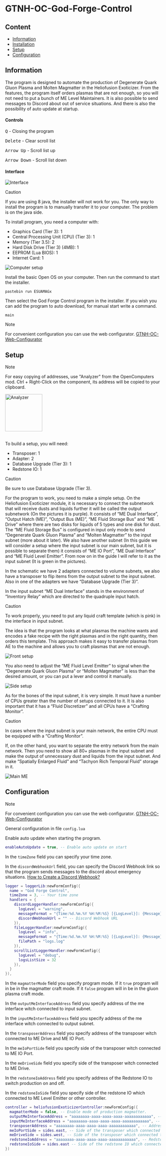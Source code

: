 # GTNH-OC-God-Forge-Control

## Content

- [Information](#information)
- [Installation](#installation)
- [Setup](#setup)
- [Configuration](#configuration)

<a id="information"></a>

## Information

The program is designed to automate the production of Degenerate Quark Gluon Plasma 
and Molten Magmatter in the Heliofusion Exoticizer.
From the features, the program itself orders plasmas that are not enough, so you will 
not need to put a bunch of ME Level Maintainers.
It is also possible to send messages to Discord about out of service situations.
And there is also the possibility of auto update at startup.

#### Controls

<kbd>Q</kbd> - Closing the program

<kbd>Delete</kbd> - Clear scroll list

<kbd>Arrow Up</kbd> - Scroll list up

<kbd>Arrow Down</kbd> - Scroll list down

#### Interface

![Interface](/docs/interface.png)

<a id="installation"></a>

> [!CAUTION]
> If you are using 8 java, the installer will not work for you. 
> The only way to install the program is to manually transfer it to your computer.
> The problem is on the java side.

To install program, you need a computer with:
- Graphics Card (Tier 3): 1
- Central Processing Unit (CPU) (Tier 3): 1
- Memory (Tier 3.5): 2
- Hard Disk Drive (Tier 3) (4MB): 1
- EEPROM (Lua BIOS): 1
- Internet Card: 1

![Computer setup](/docs/computer.png)

Install the basic Open OS on your computer.
Then run the command to start the installer.

```shell
pastebin run ESUAMAGx
``` 

Then select the God Forge Control program in the installer.
If you wish you can add the program to auto download, for manual start write a command.

```shell
main
```

> [!NOTE]  
> For convenient configuration you can use the web configurator.
> [GTNH-OC-Web-Configurator](https://navatusein.github.io/GTNH-OC-Web-Configurator/#/configurator?url=https%3A%2F%2Fraw.githubusercontent.com%2FNavatusein%2FGTNH-OC-God-Forge-Control%2Fmain%2Fconfig-descriptor.yml)

<a id="setup"></a>

## Setup

> [!NOTE]  
> For easy copying of addresses, use "Analyzer" from the OpenComputers mod. Ctrl + Right-Click on the component, its address will be copied to your clipboard. 
>
> <img src="docs/analyzer.png" alt="Analyzer" width="120"/>

<br/>

To build a setup, you will need:

- Transposer: 1
- Adapter: 2
- Database Upgrade (Tier 3): 1
- Redstone IO: 1

> [!CAUTION]
> Be sure to use Database Upgrade (Tier 3).

For the program to work, you need to make a simple setup. On the Heliofusion Exoticizer module, 
it is necessary to connect the subnetwork that will receive dusts and liquids further it will 
be called the output subnetwork (On the pictures it is purple). It consists of “ME Dual Interface”, 
“Output Hatch (ME)”, “Output Bus (ME)”, “ME Fluid Storage Bus” and “ME Drive” where there are two 
disks for liquids of 5 types and one disk for dust. The “ME Fluid Storage Bus” is configured in input 
only mode to send “Degenerate Quark Gluon Plasma” and “Molten Magmatter” to the input subnet 
(more about it later). We also have another subnet (In this guide we will consider a setup where 
the input subnet is our main subnet, but it is possible to separate them) it consists of “ME IO Port”, 
“ME Dual Interface” and “ME Fluid Level Emitter”. From now on in the guide I will refer to it as the 
input subnet (It is green in the pictures).

In the schematic we have 2 adapters connected to volume subnets, we also have a transposer 
to flip items from the output subnet to the input subnet. Also in one of the adapters we have 
“Database Upgrade (Tier 3)”.

In the input subnet “ME Dual Interface” stands in the environment of “Inventory Relay” 
which are directed to the quadruple input hatch. 

> [!CAUTION]
> To work properly, you need to put any liquid сraft template (which is pink) in the interface in input subnet.

The idea is that the program looks at what plasmas the machine wants and encodes a fake 
recipe with the right plasmas and in the right quantity, then orders this template. 
This approach makes it easy to transfer plasmas from AE to the machine and allows 
you to craft plasmas that are not enough.

![Front setup](/docs/front-setup.png)

You also need to adjust the “ME Fluid Level Emitter” to signal when the 
“Degenerate Quark Gluon Plasma” or “Molten Magmatter” is less than the 
desired amount, or you can put a lever and control it manually.

![Side setup](/docs/side-setup.png)

As for the bones of the input subnet, it is very simple. 
It must have a number of CPUs greater than the number of setups connected to it. It is 
also important that it has a “Fluid Discretizer” and all CPUs have a “Crafting Monitor”.

> [!CAUTION]
> In cases where the input subnet is your main network, the entire CPU must be equipped with a “Crafting Monitor”.

If, on the other hand, you want to separate the entry network from the main network. 
Then you need to show all 80+ plasmas in the input subnet and make the output of unnecessary 
dust and liquids from the input subnet. And make “Spatially Enlarged Fluid” and “Tachyon Rich 
Temporal Fluid” storage in it.

![Main ME](/docs/main-me.png)


<a id="configuration"></a>

## Configuration

> [!NOTE]  
> For convenient configuration you can use the web configurator.
> [GTNH-OC-Web-Configurator](https://navatusein.github.io/GTNH-OC-Web-Configurator/#/configurator?url=https%3A%2F%2Fraw.githubusercontent.com%2FNavatusein%2FGTNH-OC-God-Forge-Control%2Fmain%2Fconfig-descriptor.yml)

General configuration in file `config.lua`

Enable auto update when starting the program.

```lua
enableAutoUpdate = true, -- Enable auto update on start
```

In the `timeZone` field you can specify your time zone.

In the `discordWebhookUrl` field, you can specify the Discord Webhook link so that the program sends messages to the discord about emergency situations.
[How to Create a Discord Webhook?](https://www.svix.com/resources/guides/how-to-make-webhook-discord/)

```lua
logger = loggerLib:newFormConfig({
  name = "God Forge Control",
  timeZone = 3, -- Your time zone
  handlers = {
    discordLoggerHandler:newFormConfig({
      logLevel = "warning",
      messageFormat = "{Time:%d.%m.%Y %H:%M:%S} [{LogLevel}]: {Message}",
      discordWebhookUrl = "" -- Discord Webhook URL
    }),
    fileLoggerHandler:newFormConfig({
      logLevel = "info",
      messageFormat = "{Time:%d.%m.%Y %H:%M:%S} [{LogLevel}]: {Message}",
      filePath = "logs.log"
    }),
    scrollListLoggerHandler:newFormConfig({
      logLevel = "debug",
      logsListSize = 32
    }),
  }
}),
```

In the `magmatterMode` field you specify program mode. If it `true` program will in be in the magmatter craft mode. 
If it `false` program will in be in the gluon plasma craft mode. 

In the `outputMeInterfaceAddress` field you specify address of the me interface witch connected to input subnet.

In the `inputMeInterfaceAddress` field you specify address of the me interface witch connected to output subnet.

In the `transposerAddress` field you specify address of the transposer witch connected to ME Drive and ME IO Port.

In the `meIoPortSide` field you specify side of the transposer witch connected to ME IO Port.

In the `meDriveSide` field you specify side of the transposer witch connected to ME Drive.

In the `redstoneIoAddress` field you specify address of the Redstone IO to switch production on and off.

In the `redstoneIoSide` field you specify side of the redstone IO which connected to ME Level Emitter or other controller.

```lua
controller = heliofusionExoticizerController:newFormConfig({
  magmatterMode = false, -- Enable mode of production magmatter.
  outputMeInterfaceAddress = "aaaaaaaa-aaaa-aaaa-aaaa-aaaaaaaaaaaa", -- Address of me interface which connected to output AE.
  inputMeInterfaceAddress = "aaaaaaaa-aaaa-aaaa-aaaa-aaaaaaaaaaaa", -- Address of me interface which connected to input AE.
  transposerAddress = "aaaaaaaa-aaaa-aaaa-aaaa-aaaaaaaaaaaa", -- Address of transposer.
  meIoPortSide = sides.east, -- Side of the transposer which connected to input AE ME IO Port.
  meDriveSide = sides.west, -- Side of the transposer which connected to output AE ME Drive.
  redstoneIoAddress = "aaaaaaaa-aaaa-aaaa-aaaa-aaaaaaaaaaaa", -- Redstone IO Address.
  redstoneIoSide = sides.east -- Side of the redstone IO which connected to ME Level Emitter or other controller.
})
```
